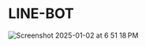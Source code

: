 # LINE-BOT
![Screenshot 2025-01-02 at 6 51 18 PM](https://github.com/user-attachments/assets/76b062f9-ba7b-4b4f-9d50-21c36723b0ac)
